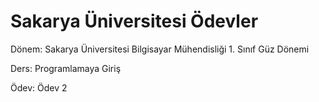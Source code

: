 # Sakarya Üniversitesi Ödevler


Dönem: Sakarya Üniversitesi Bilgisayar Mühendisliği 1. Sınıf Güz Dönemi

Ders: Programlamaya Giriş  

Ödev: Ödev 2 
     

       


